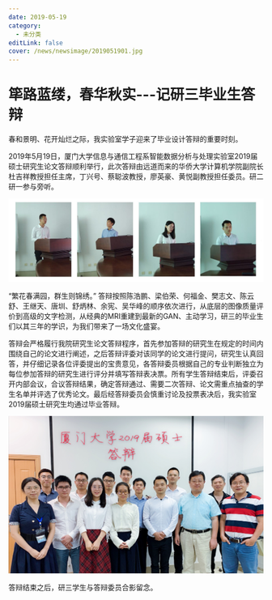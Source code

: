 ```yaml
---
date: 2019-05-19
category:
  - 未分类
editLink: false
cover: /news/newsimage/2019051901.jpg
---
```



# 筚路蓝缕，春华秋实---记研三毕业生答辩

春和景明、花开灿烂之际，我实验室学子迎来了毕业设计答辩的重要时刻。


<!-- more -->


2019年5月19日，厦门大学信息与通信工程系智能数据分析与处理实验室2019届硕士研究生论文答辩顺利举行，此次答辩由远道而来的华侨大学计算机学院副院长杜吉祥教授担任主席，丁兴号、蔡聪波教授，廖英豪、黄悦副教授担任委员。研二研一参与旁听。



![](/news/newsimage/2019051901.jpg)



“繁花春满园，群生则锦绣。”
答辩按照陈浩鹏、梁伯荣、何福金、樊志文、陈云舒、王继天、唐圳、舒炳林、余宪、吴华峰的顺序依次进行，从底层的图像质量评价到高级的文字检测，从经典的MRI重建到最新的GAN、主动学习，研三的毕业生们以其三年的学识，为我们带来了一场文化盛宴。



答辩会严格履行我院研究生论文答辩程序，首先参加答辩的研究生在规定的时间内围绕自己的论文进行阐述，之后答辩评委对该同学的论文进行提问，研究生认真回答，并仔细记录各位评委提出的宝贵意见，各答辩委员根据自己的专业判断独立为每位参加答辩的研究生进行评分并填写答辩表决票。所有学生答辩结束后，评委召开内部会议，合议答辩结果，确定答辩通过、需要二次答辩、论文需重点抽查的学生名单并评选了优秀论文。最后经答辩委员会慎重讨论及投票表决后，我实验室2019届硕士研究生均通过毕业答辩。



![](/news/newsimage/2019051902.jpg)



答辩结束之后，研三学生与答辩委员合影留念。

